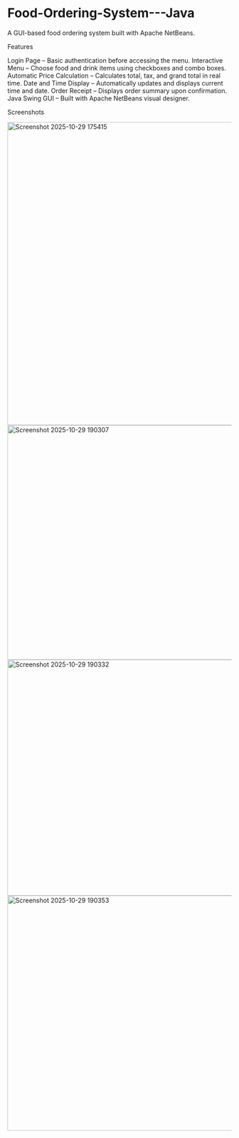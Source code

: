 # Food-Ordering-System---Java
A GUI-based food ordering system built with Apache NetBeans.

Features

Login Page – Basic authentication before accessing the menu.
Interactive Menu – Choose food and drink items using checkboxes and combo boxes.
Automatic Price Calculation – Calculates total, tax, and grand total in real time.
Date and Time Display – Automatically updates and displays current time and date.
Order Receipt – Displays order summary upon confirmation.
Java Swing GUI – Built with Apache NetBeans visual designer.

Screenshots

<img width="1347" height="681" alt="Screenshot 2025-10-29 175415" src="https://github.com/user-attachments/assets/738ed62d-a551-4b4c-8cf2-b41e2235debe" />
<img width="862" height="527" alt="Screenshot 2025-10-29 190307" src="https://github.com/user-attachments/assets/e659513b-b856-413a-9031-3308f2931274" />
<img width="855" height="530" alt="Screenshot 2025-10-29 190332" src="https://github.com/user-attachments/assets/d2db5841-f931-405b-a7de-51aa53ca24be" />
<img width="850" height="528" alt="Screenshot 2025-10-29 190353" src="https://github.com/user-attachments/assets/34cb7075-6434-4976-b8c1-9c3b8d8c6d19" />
